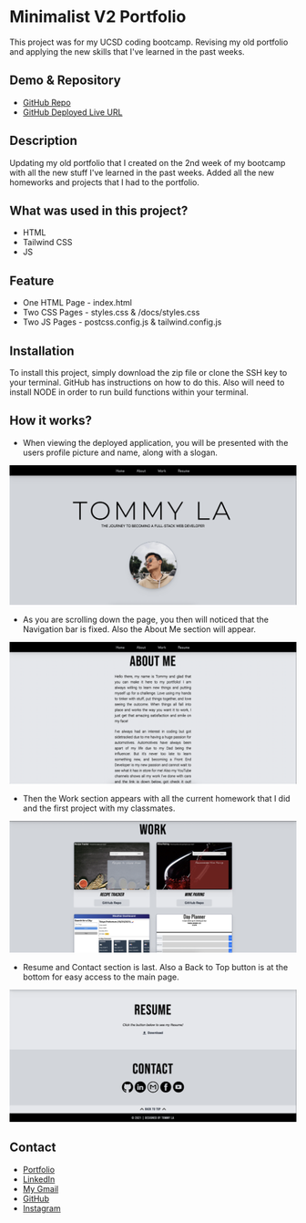 # Minimalist V2 Portfolio

This project was for my UCSD coding bootcamp. Revising my old portfolio and applying the new skills that I've learned in the past weeks.

## Demo & Repository

* [GitHub Repo](https://github.com/latommyla/Minimalist-V2)
* [GitHub Deployed Live URL](https://latommyla.github.io/Minimalist-V2/)

## Description

Updating my old portfolio that I created on the 2nd week of my bootcamp with all the new stuff I've learned in the past weeks. Added all the new homeworks and projects that I had to the portfolio.

## What was used in this project?

- HTML
- Tailwind CSS 
- JS

## Feature 

- One HTML Page - index.html
- Two CSS Pages - styles.css & /docs/styles.css
- Two JS Pages - postcss.config.js & tailwind.config.js

## Installation 

To install this project, simply download the zip file or clone the SSH key to your terminal. GitHub has instructions on how to do this. Also will need to install NODE in order to run build functions within your terminal.

## How it works?

- When viewing the deployed application, you will be presented with the users profile picture and name, along with a slogan.

<img src="./readmeimages/demo1.png" alt="mainpage" title="mainpage">

- As you are scrolling down the page, you then will noticed that the Navigation bar is fixed. Also the About Me section will appear.

<img src="./readmeimages/demo2.png" alt="aboutme" title="aboutme">

- Then the Work section appears with all the current homework that I did and the first project with my classmates.

<img src="./readmeimages/demo3.png" alt="work" title="work">

- Resume and Contact section is last. Also a Back to Top button is at the bottom for easy access to the main page.

<img src="./readmeimages/demo4.png" alt="resume" title="resume">

## Contact 

- [Portfolio](https://latommyla.github.io/TL-Portfolio/)
- [LinkedIn](https://www.linkedin.com/in/tommymla/)
- [My Gmail](mailto:tommyl.dmd@gmail.com)
- [GitHub](https://github.com/latommyla)
- [Instagram](https://instagram.com/latommyla)